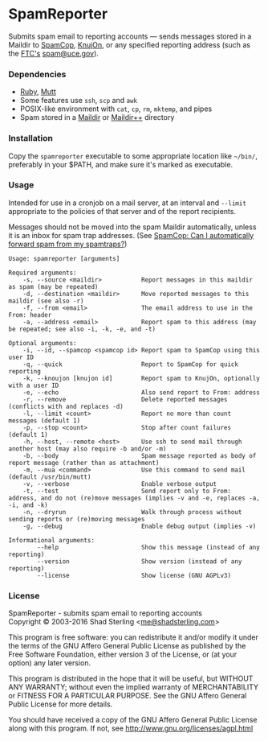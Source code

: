 # SpamReporter

Submits spam email to reporting accounts — sends messages stored in a Maildir to [SpamCop](https://www.spamcop.net/), [KnujOn](http://www.knujon.com/), or any specified reporting address (such as the 
[FTC's](http://www.consumer.ftc.gov/articles/0038-spam#report) [spam@uce.gov](mailto:spam@uce.gov)).

### Dependencies

 * [Ruby](https://www.ruby-lang.org/), [Mutt](http://www.mutt.org/)
 * Some features use `ssh`, `scp` and `awk`
 * POSIX-like environment with `cat`, `cp`, `rm`, `mktemp`, and pipes
 * Spam stored in a [Maildir](http://cr.yp.to/proto/maildir.html) or [Maildir++](http://www.courier-mta.org/imap/README.maildirquota.html) directory

### Installation

Copy the `spamreporter` executable to some appropriate location like `~/bin/`, preferably in your $PATH, and make sure it's marked as executable.

### Usage

Intended for use in a cronjob on a mail server, at an interval and `--limit` appropriate to the policies of that server and of the report recipients.

Messages should not be moved into the spam Maildir automatically, unless it is an inbox for spam trap addresses.  (See [SpamCop: Can I automatically forward spam from my spamtraps?](https://www.spamcop.net/fom-serve/cache/402.html))


```
Usage: spamreporter [arguments]

Required arguments:
    -s, --source <maildir>           Report messages in this maildir as spam (may be repeated)
    -d, --destination <maildir>      Move reported messages to this maildir (see also -r)
    -f, --from <email>               The email address to use in the From: header
    -a, --address <email>            Report spam to this address (may be repeated; see also -i, -k, -e, and -t)

Optional arguments:
    -i, --id, --spamcop <spamcop id> Report spam to SpamCop using this user ID
    -q, --quick                      Report to SpamCop for quick reporting
    -k, --knoujon [knujon id]        Report spam to KnujOn, optionally with a user ID
    -e, --echo                       Also send report to From: address
    -r, --remove                     Delete reported messages (conflicts with and replaces -d)
    -l, --limit <count>              Report no more than count messages (default 1)
    -p, --stop <count>               Stop after count failures (default 1)
    -h, --host, --remote <host>      Use ssh to send mail through another host (may also require -b and/or -m)
    -b, --body                       Spam message reported as body of report message (rather than as attachment)
    -m, --mua <command>              Use this command to send mail (default /usr/bin/mutt)
    -v, --verbose                    Enable verbose output
    -t, --test                       Send report only to From: address, and do not (re)move messages (implies -v and -e, replaces -a, -i, and -k)
    -n, --dryrun                     Walk through process without sending reports or (re)moving messages
    -g, --debug                      Enable debug output (implies -v)

Informational arguments:
        --help                       Show this message (instead of any reporting)
        --version                    Show version (instead of any reporting)
        --license                    Show license (GNU AGPLv3)
```

### License

SpamReporter - submits spam email to reporting accounts<br/>
Copyright © 2003-2016 Shad Sterling <<me@shadsterling.com>>

This program is free software: you can redistribute it and/or modify it under the terms of the
GNU Affero General Public License as published by the Free Software Foundation,
either version 3 of the License, or (at your option) any later version.

This program is distributed in the hope that it will be useful, but WITHOUT ANY WARRANTY;
without even the implied warranty of MERCHANTABILITY or FITNESS FOR A PARTICULAR PURPOSE.
See the GNU Affero General Public License for more details.

You should have received a copy of the GNU Affero General Public License along with this program.
If not, see <http://www.gnu.org/licenses/agpl.html>


